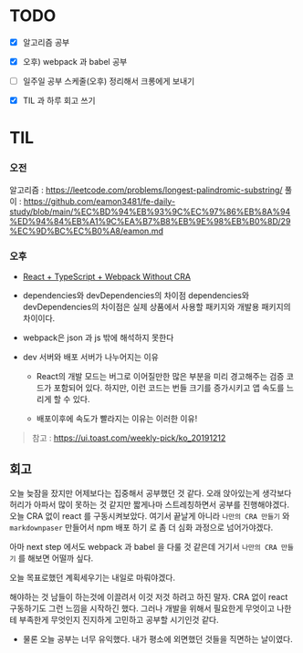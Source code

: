 # TODO
- [x]  알고리즘 공부
- [x]  오후) webpack 과 babel 공부
- [ ]  일주일 공부 스케줄(오후) 정리해서 크롱에게 보내기
- [x]  TIL 과 하루 회고 쓰기


# TIL
### 오전 
알고리즘 : https://leetcode.com/problems/longest-palindromic-substring/
풀이 : https://github.com/eamon3481/fe-daily-study/blob/main/%EC%BD%94%EB%93%9C%EC%97%86%EB%8A%94%ED%94%84%EB%A1%9C%EA%B7%B8%EB%9E%98%EB%B0%8D/29%EC%9D%BC%EC%B0%A8/eamon.md

### 오후 

- [React + TypeScript + Webpack Without CRA](https://velog.io/@eamon3481/React-TypeScript-Webpack-Without-CRA)

- dependencies와 devDependencies의 차이점
dependencies와 devDependencies의 차이점은 실제 상품에서 사용할 패키지와 개발용 패키지의 차이이다.

- webpack은  json 과 js 밖에 해석하지 못한다
- dev 서버와 배포 서버가 나누어지는 이유
   - React의 개발 모드는 버그로 이어질만한 많은 부분을 미리 경고해주는 검증 코드가 포함되어 있다. 하지만, 이런 코드는 번들 크기를 증가시키고 앱 속도를 느리게 할 수 있다.

    - 배포이후에 속도가 빨라지는 이유는 이러한 이유!

> 참고 : https://ui.toast.com/weekly-pick/ko_20191212


## 회고 

오늘 늦잠을 잤지만 어제보다는 집중해서 공부했던 것 같다. 오래 앉아있는게 생각보다 허리가 아파서 많이 못하는 것 같지만 짧게나마 스트레칭하면서 공부를 진행해야겠다. 오늘 CRA 없이 react 를 구동시켜보았다. 여기서 끝날게 아니라 `나만의 CRA 만들기` 와 `markdownpaser` 만들어서 npm 배포 하기 로 좀 더 심화 과정으로 넘어가야겠다. 

아마 next step 에서도 webpack 과 babel 을 다룰 것 같은데 거기서 `나만의 CRA 만들기` 를 해보면 어떨까 싶다.

오늘 목표로했던 계획세우기는 내일로 마뤄야겠다. 

해야하는 것 남들이 하는것에 이끌려서 이것 저것 하려고 하진 말자. CRA 없이 react 구동하기도 그런 느낌을 시작하긴 했다. 그러나 개발을 위해서 필요한게 무엇이고 나한테 부족한게 무엇인지 진지하게 고민하고 공부할 시기인것 같다. 

- 물론 오늘 공부는 너무 유익했다. 내가 평소에 외면했던 것들을 직면하는 날이였다.